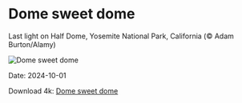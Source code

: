 # Dome sweet dome

Last light on Half Dome, Yosemite National Park, California (© Adam Burton/Alamy)

![Dome sweet dome](https://bing.com/th?id=OHR.HalfDomeYosemite_EN-US4890007214_UHD.jpg&rf=LaDigue_UHD.jpg&pid=hp&w=1024&h=576&rs=1&c=4)

Date: 2024-10-01

Download 4k: [Dome sweet dome](https://bing.com/th?id=OHR.HalfDomeYosemite_EN-US4890007214_UHD.jpg&rf=LaDigue_UHD.jpg&pid=hp&w=3840&h=2160&rs=1&c=4)

